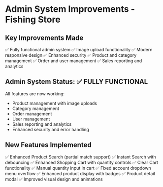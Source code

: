 # Admin System Improvements - Fishing Store

## Key Improvements Made

✅ Fully functional admin system
✅ Image upload functionality
✅ Modern responsive design
✅ Enhanced security
✅ Product and category management
✅ Order and user management
✅ Sales reporting and analytics

## Admin System Status: ✅ FULLY FUNCTIONAL

All features are now working:
- Product management with image uploads
- Category management
- Order management
- User management
- Sales reporting and analytics
- Enhanced security and error handling

## New Features Implemented

✅ Enhanced Product Search (partial match support)
✅ Instant Search with debouncing
✅ Enhanced Shopping Cart with quantity controls
✅ Clear Cart functionality
✅ Manual quantity input in cart
✅ Fixed account dropdown menu overflow
✅ Enhanced product display with badges
✅ Product detail modal
✅ Improved visual design and animations
